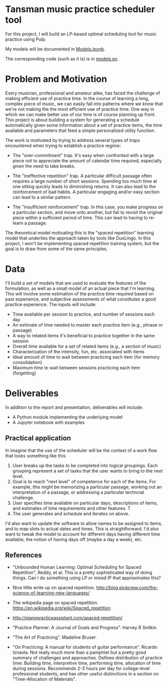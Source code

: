 # Tansman music practice scheduler tool

For this project, I will build an LP-based optimal scheduling tool for music practice using
Pulp. 

My models will be documented in [Models.ipynb](Models.ipynb).

The corresponding code (such as it is) is in [models.py](models.py).

# Problem and Motivation

Every musician, professional and amateur alike, has faced the challenge of
making efficient use of practice time. In the course of learning a long, complex
piece of music, we can easily fall into patterns where we know that we're not
making the the most efficient use of practice time. One way in which we can make better use of
our time is of course planning up front. This project is about building a system
for generating a schedule automatically given some information about a set of
practice items, the time available and parameters that feed a 
simple personalized utility function.

The work is motivated by trying to address several types of traps encountered when
trying to establish a practice regime:

* The "over-commitment" trap. It's easy when confronted with a large piece not to
appreciate the amount of calendar time required, especially given the
need to take breaks.

* The "ineffective repetition" trap. A particular difficult passage often requires
a large number of short sessions. Spending too much time at one sitting quickly
leads to diminishing returns. It can also lead to the reinforcement of bad habits. 
A particular engaging and/or easy section can lead to a similar pattern.

* The "insufficient reinforcement" trap. In this
case, you make progress on a particular section, and move onto another, but fail
to revisit the original piece within a sufficient period of time. This can lead
to having to re-learn a passage.

The theoretical model motivating this is the "spaced repetition" learning model 
that underlies the approach taken by tools like DuoLingo. In this project,
I won't be implementing spaced repetition training system, but the goal is to
draw from some of the same principles.

# Data

I'll build a set of models that are used to evaluate the features of the 
formulation, as well as a small model of an actual piece that I'm learning.
This will involve some estimation of the practice time required based
on past experience, and subjective assessments of what constitutes a good
practice experience. The inputs will include:

* Time available per session to practice, and number of sessions each day
* An estimate of time needed to master each practice item (e.g., phrase or passage)
* A way to related items it's beneficial to practice together in the same session
* Overall time available for a set of related items (e.g., a section of music)
* Characterization of the intensity, fun, etc. associated with items
* Ideal amount of time to wait between practicing each item (for memory consolidation)
* Maximum time to wait between sessions practicing each item (forgetting)

# Deliverables

In addition to the report and presentation, deliverables will include:

* A Python module implementing the underlying model
* A Jupyter notebook with examples

## Practical application

In imagine that the use of the scheduler will be the context
of a work flow that looks something like this:

1. User breaks up the tasks to be completed into logical
   groupings. Each grouping represent a set of tasks 
   that the user wants to bring to the next level. 
1. Goal is to reach "next level" of competence for each of
   the items. For example, this might be memorizing 
   a particular passage, working out an interpretation of a 
   passage, or addressing a particular techncial challenge.
1. User specifies time available on particular days,
    descriptions of items,
   and estimates of time requirements and other features. T
1. The user generates and schedule and iterates on above.

I'd also want to update the software to allow names to be assigned
to items, and to map slots to actual dates and times. This is
straightforward. I'd also want to tweak the model to account
for different days having different time available, the notion
of having days off (maybe a day a week), etc.

## References

* "Unbounded Human Learning: Optimal Scheduling for Spaced Repetition", Reddy,
et al. This is a pretty sophisticated way of doing things. Can I do something
using LP or mixed IP that approximates this?

* Nice little write up on spaced repetition. 
  http://blog.pickcrew.com/the-science-of-learning-new-languages/

* The wikipedia page on spaced repetition.
  https://en.wikipedia.org/wiki/Spaced_repetition

* http://pianopracticeassistant.com/spaced-repetition/

* "Practice Planner: A Journal of Goals and Progress". Harvey R Snitkin

* "The Art of Practicing". Madeline Bruser.

* "On Practicing: A manual for students of guitar performance". Ricardo Iznaola. Not really
  much more than a pamphlet but a pretty good summary of challenges and approaches. 
  Defines distribution of practice time: Building time, interpretive time, performing time, allocation of 
  time during sessions. Recommends 2-3 hours per day for college-level professional students,
  and has other useful distinctions in a section on "Time-Allocation of Materials".

